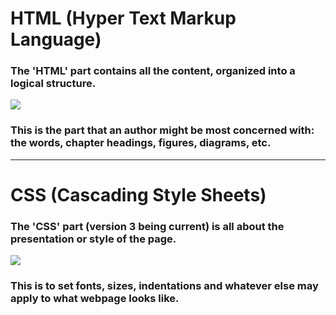# HTML (Hyper Text Markup Language)

### The 'HTML' part contains all the content, organized into a logical structure.  
![](https://courses.edx.org/assets/courseware/v1/c92337ae06a2117b39c05568d1885b00/asset-v1:W3Cx+HTML5.0x+3T2020+type@asset+block/badgehtml5.png) 

### This is the part that an author might be most concerned with: the words, chapter headings, figures, diagrams, etc.

------------


# CSS (Cascading Style Sheets)

### The 'CSS' part (version 3 being current) is all about the presentation or style of the page. 
![](https://courses.edx.org/assets/courseware/v1/2a1154cea60bcb621a53490ea8cc9372/asset-v1:W3Cx+HTML5.0x+3T2020+type@asset+block/logo-CSS.png)

### This is to set fonts, sizes, indentations and whatever else may apply to what webpage looks like.


